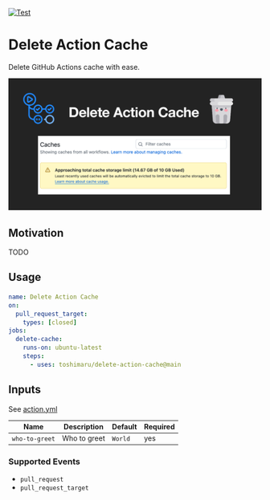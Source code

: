 [![Test](https://github.com/toshimaru/delete-action-cache/actions/workflows/test.yml/badge.svg)](https://github.com/toshimaru/delete-action-cache/actions/workflows/test.yml)

# Delete Action Cache

Delete GitHub Actions cache with ease.

![OG image](./img/delete-cache-action.png)

## Motivation

TODO

## Usage

```yml
name: Delete Action Cache
on:
  pull_request_target:
    types: [closed]
jobs:
  delete-cache:
    runs-on: ubuntu-latest
    steps:
      - uses: toshimaru/delete-action-cache@main
```

## Inputs

See [action.yml](action.yml)

| Name | Description | Default | Required |
| - | - | - | - |
| `who-to-greet` | Who to greet | `World` | yes |

### Supported Events

- `pull_request`
- `pull_request_target`

